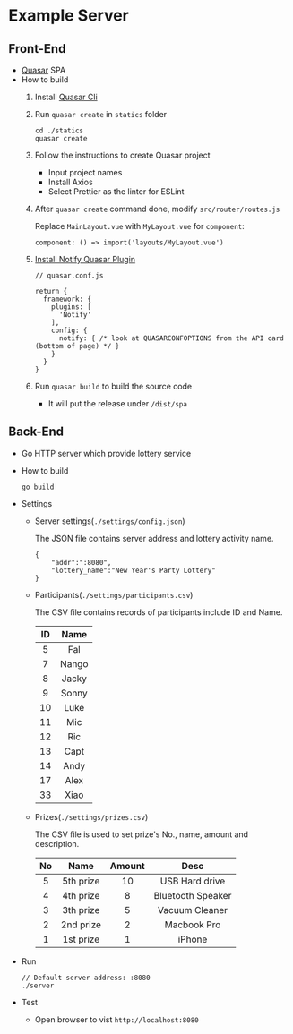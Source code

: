 # Example Server

## Front-End
* [Quasar](https://quasar.dev/) SPA
* How to build
  1. Install [Quasar Cli](https://quasar.dev/quasar-cli/installation)
  2. Run `quasar create` in `statics` folder
     
     ```
     cd ./statics
     quasar create
     ```

  3. Follow the instructions to create Quasar project
     * Input project names
     * Install Axios
     * Select Prettier as the linter for ESLint
  4. After `quasar create` command done, modify `src/router/routes.js`

     Replace `MainLayout.vue` with `MyLayout.vue` for `component`:

     `component: () => import('layouts/MyLayout.vue')`

  5. [Install Notify Quasar Plugin](https://quasar.dev/quasar-plugins/notify#Installation)

     ```
     // quasar.conf.js

     return {
       framework: {
         plugins: [
           'Notify'
         ],
         config: {
           notify: { /* look at QUASARCONFOPTIONS from the API card (bottom of page) */ }
         }
       }
     }
     ```

  6. Run `quasar build` to build the source code
     * It will put the release under `/dist/spa`

## Back-End
* Go HTTP server which provide lottery service
* How to build
  
  ```
  go build
  ```
* Settings
  * Server settings(`./settings/config.json`)

    The JSON file contains server address and lottery activity name.

    ```
    {
        "addr":":8080",
        "lottery_name":"New Year's Party Lottery"
    }
    ```

  * Participants(`./settings/participants.csv`)

    The CSV file contains records of participants include ID and Name.

    | ID | Name |
    | :--: | :--: |
    | 5 | Fal |
    | 7 | Nango |
    | 8 | Jacky |
    | 9 | Sonny |
    | 10 | Luke |
    | 11 | Mic |
    | 12 | Ric |
    | 13 | Capt |
    | 14 | Andy |
    | 17 | Alex |
    | 33 | Xiao |

  * Prizes(`./settings/prizes.csv`)

    The CSV file is used to set prize's No., name, amount and description.

    | No | Name | Amount | Desc |
    | :--: | :--: | :--: | :--: |
    | 5 | 5th prize | 10 | USB Hard drive |
    | 4 | 4th prize | 8 | Bluetooth Speaker |
    | 3 | 3th prize | 5 | Vacuum Cleaner |
    | 2 | 2nd prize | 2 | Macbook Pro |
    | 1 | 1st prize | 1 | iPhone |

* Run
  
  ```
  // Default server address: :8080
  ./server
  ```

* Test
  * Open browser to vist `http://localhost:8080`
